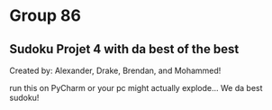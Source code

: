 #  Group 86

## Sudoku Projet 4 with da best of the best

Created by: Alexander, Drake, Brendan, and Mohammed!

run this on PyCharm or your pc might actually explode...
We da best sudoku!
